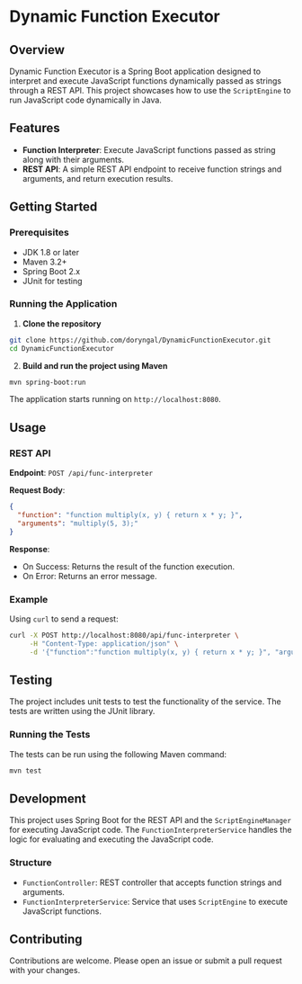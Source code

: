 # Dynamic Function Executor

## Overview

Dynamic Function Executor is a Spring Boot application designed to interpret and execute JavaScript functions dynamically passed as strings through a REST API. This project showcases how to use the `ScriptEngine` to run JavaScript code dynamically in Java.

## Features

- **Function Interpreter**: Execute JavaScript functions passed as string along with their arguments.
- **REST API**: A simple REST API endpoint to receive function strings and arguments, and return execution results.

## Getting Started

### Prerequisites

- JDK 1.8 or later
- Maven 3.2+
- Spring Boot 2.x
- JUnit for testing

### Running the Application

1. **Clone the repository**

```bash
git clone https://github.com/doryngal/DynamicFunctionExecutor.git
cd DynamicFunctionExecutor
```

2. **Build and run the project using Maven**

```bash
mvn spring-boot:run
```

The application starts running on `http://localhost:8080`.

## Usage

### REST API

**Endpoint**: `POST /api/func-interpreter`

**Request Body**:

```json
{
  "function": "function multiply(x, y) { return x * y; }",
  "arguments": "multiply(5, 3);"
}
```

**Response**:

- On Success: Returns the result of the function execution.
- On Error: Returns an error message.

### Example

Using `curl` to send a request:

```bash
curl -X POST http://localhost:8080/api/func-interpreter \
     -H "Content-Type: application/json" \
     -d '{"function":"function multiply(x, y) { return x * y; }", "arguments":"multiply(5, 3);"}'
```

## Testing

The project includes unit tests to test the functionality of the service. The tests are written using the JUnit library.

### Running the Tests

The tests can be run using the following Maven command:

```bash
mvn test
```

## Development

This project uses Spring Boot for the REST API and the `ScriptEngineManager` for executing JavaScript code. The `FunctionInterpreterService` handles the logic for evaluating and executing the JavaScript code.

### Structure

- `FunctionController`: REST controller that accepts function strings and arguments.
- `FunctionInterpreterService`: Service that uses `ScriptEngine` to execute JavaScript functions.

## Contributing

Contributions are welcome. Please open an issue or submit a pull request with your changes.
